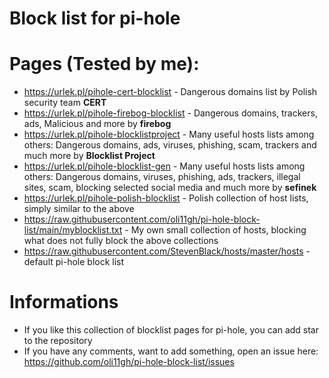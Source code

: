 # Block list for pi-hole

# Pages (Tested by me):
* https://urlek.pl/pihole-cert-blocklist - Dangerous domains list by Polish security team **CERT**
* https://urlek.pl/pihole-firebog-blocklist - Dangerous domains, trackers, ads, Malicious and more by **firebog**
* https://urlek.pl/pihole-blocklistproject - Many useful hosts lists among others: Dangerous domains, ads, viruses, phishing, scam, trackers and much more by **Blocklist Project**
* https://urlek.pl/pihole-blocklist-gen - Many useful hosts lists among others: Dangerous domains, viruses, phishing, ads, trackers, illegal sites, scam, blocking selected social media and much more by **sefinek**
* https://urlek.pl/pihole-polish-blocklist - Polish collection of host lists, simply similar to the above
* https://raw.githubusercontent.com/oli11gh/pi-hole-block-list/main/myblocklist.txt - My own small collection of hosts, blocking what does not fully block the above collections
* https://raw.githubusercontent.com/StevenBlack/hosts/master/hosts - default pi-hole block list

# Informations
* If you like this collection of blocklist pages for pi-hole, you can add star to the repository
* If you have any comments, want to add something, open an issue here: https://github.com/oli11gh/pi-hole-block-list/issues
